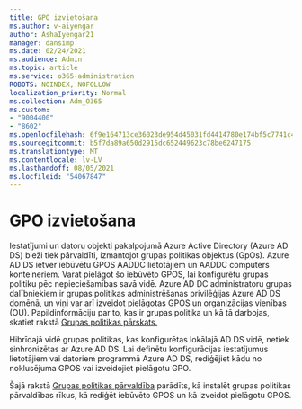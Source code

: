 ```yaml
---
title: GPO izvietošana
ms.author: v-aiyengar
author: AshaIyengar21
manager: dansimp
ms.date: 02/24/2021
ms.audience: Admin
ms.topic: article
ms.service: o365-administration
ROBOTS: NOINDEX, NOFOLLOW
localization_priority: Normal
ms.collection: Adm_O365
ms.custom:
- "9004400"
- "8602"
ms.openlocfilehash: 6f9e164713ce36023de954d45031fd4414780e174bf5c7741c4aec274a65b32e
ms.sourcegitcommit: b5f7da89a650d2915dc652449623c78be6247175
ms.translationtype: MT
ms.contentlocale: lv-LV
ms.lasthandoff: 08/05/2021
ms.locfileid: "54067847"
---
```

# <a name="gpo-deployment"></a>GPO izvietošana

Iestatījumi un datoru objekti pakalpojumā Azure Active Directory (Azure AD DS) bieži tiek pārvaldīti, izmantojot grupas politikas objektus (GpOs). Azure AD DS ietver iebūvētu GPOS AADDC lietotājiem un AADDC computers konteineriem. Varat pielāgot šo iebūvēto GPOS, lai konfigurētu grupas politiku pēc nepieciešamības savā vidē. Azure AD DC administratoru grupas dalībniekiem ir grupas politikas administrēšanas privilēģijas Azure AD DS domēnā, un viņi var arī izveidot pielāgotas GPOS un organizācijas vienības (OU). Papildinformāciju par to, kas ir grupas politika un kā tā darbojas, skatiet rakstā [Grupas politikas pārskats.](https://docs.microsoft.com/previous-versions/windows/it-pro/windows-server-2012-R2-and-2012/hh831791(v=ws.11))

Hibrīdajā vidē grupas politikas, kas konfigurētas lokālajā AD DS vidē, netiek sinhronizētas ar Azure AD DS. Lai definētu konfigurācijas iestatījumus lietotājiem vai datoriem programmā Azure AD DS, rediģējiet kādu no noklusējuma GPOS vai izveidojiet pielāgotu GPO.

Šajā rakstā [Grupas politikas pārvaldība](https://docs.microsoft.com/azure/active-directory-domain-services/manage-group-policy) parādīts, kā instalēt grupas politikas pārvaldības rīkus, kā rediģēt iebūvēto GPOS un kā izveidot pielāgotu GPOS.
